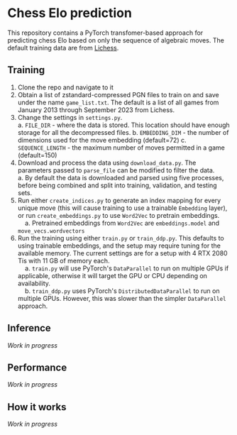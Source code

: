 # Chess Elo prediction
This repository contains a PyTorch transfomer-based approach for predicting chess Elo based on only the sequence of algebraic moves. The default training data are from [Lichess](https://database.lichess.org/).

## Training
1. Clone the repo and navigate to it
2. Obtain a list of zstandard-compressed PGN files to train on and save under the name `game_list.txt`. The default is a list of all games from January 2013 through September 2023 from Lichess.
3. Change the settings in `settings.py`.  
    a. `FILE_DIR` - where the data is stored. This location should have enough storage for all the decompressed files.
    b. `EMBEDDING_DIM` - the number of dimensions used for the move embedding (default=72)
    c. `SEQUENCE_LENGTH` - the maximum number of moves permitted in a game (default=150)
4. Download and process the data using `download_data.py`. The parameters passed to `parse_file` can be modified to filter the data.  
    a. By default the data is downloaded and parsed using five processes, before being combined and split into training, validation, and testing sets.
5. Run either `create_indices.py` to generate an index mapping for every unique move (this will cause training to use a trainable `Embedding` layer), or run `create_embeddings.py` to use `Word2Vec` to pretrain embeddings.  
    &nbsp;&nbsp;&nbsp;&nbsp;a. Pretrained embeddings from `Word2Vec` are `embeddings.model` and `move_vecs.wordvectors`
7. Run the training using either `train.py` or `train_ddp.py`. This defaults to using trainable embeddings, and the setup may require tuning for the available memory. The current settings are for a setup with 4 RTX 2080 Tis with 11 GB of memory each.  
    &nbsp;&nbsp;&nbsp;&nbsp;a. `train.py` will use PyTorch's `DataParallel` to run on multiple GPUs if applicable, otherwise it will target the GPU or CPU depending on availability.  
    &nbsp;&nbsp;&nbsp;&nbsp;b. `train_ddp.py` uses PyTorch's `DistributedDataParallel` to run on multiple GPUs. However, this was slower than the simpler `DataParallel` approach.

## Inference
*Work in progress*

## Performance
*Work in progress*

## How it works
*Work in progress*
